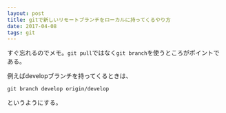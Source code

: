 ```yaml
---
layout: post
title: gitで新しいリモートブランチをローカルに持ってくるやり方
date: 2017-04-08
tags: git
---
```


すぐ忘れるのでメモ。`git pull`ではなく`git branch`を使うところがポイントである。

例えばdevelopブランチを持ってくるときは、

```
git branch develop origin/develop
```

というようにする。

